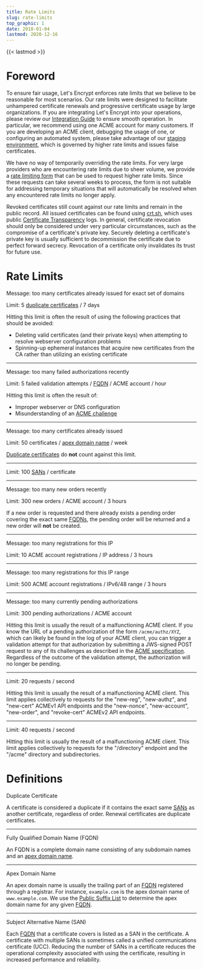 ```yaml
---
title: Rate Limits
slug: rate-limits
top_graphic: 1
date: 2018-01-04
lastmod: 2020-12-16
---
```


{{< lastmod >}}

# Foreword

To ensure fair usage, Let's Encrypt enforces rate limits that we believe to be
reasonable for most scenarios. Our rate limits were designed to facilitate unhampered
certificate renewals and progressive certificate usage by large organizations. If you
are integrating Let's Encrypt into your operations, please review our [Integration Guide](/docs/integration-guide)
to ensure smooth operation. In particular, we recommend using one ACME account for many
customers. If you are developing an ACME client, debugging the usage of one, or configuring
an automated system, please take advantage of our [staging environment](/docs/staging-environment),
which is governed by higher rate limits and issues false certificates.

We have no way of temporarily overriding the rate limits. For very large providers who are
encountering rate limits due to sheer volume, we provide a [rate limiting form](https://goo.gl/forms/plqRgFVnZbdGhE9n1)
that can be used to request higher rate limits. Since these requests can take several weeks
to process, the form is not suitable for addressing temporary situations that will
automatically be resolved when any encountered rate limits no longer apply.

Revoked certificates still count against our rate limits and remain in the public record.
All issued certificates can be found using [crt.sh](https://crt.sh/), which uses public
[Certificate Transparency](https://www.certificate-transparency.org) logs. In general,
certificate revocation should only be considered under very particular circumstances, such as the
compromise of a certificate's private key. Securely deleting a certificate's private key
is usually sufficient to decommission the certificate due to perfect forward secrecy.
Revocation of a certificate only invalidates its trust for future use.

# Rate Limits

Message: too many certificates already issued for exact set of domains

Limit: 5 <a href="#duplicate-certificate">duplicate certificates</a> / 7 days

Hitting this limit is often the result of using the following practices that should be avoided:
* Deleting valid certificates (and their private keys) when attempting to resolve webserver configuration problems
* Spinning-up ephemeral instances that acquire new certificates from the CA rather than utilizing an existing certificate

***

Message: too many failed authorizations recently

Limit: 5 failed validation attempts / <a href="#FQDN">FQDN</a> / ACME account / hour

Hitting this limit is often the result of:
* Improper webserver or DNS configuration
* Misunderstanding of an [ACME challenge](/docs/challenge-types)

***

Message: too many certificates already issued

Limit: 50 certificates / <a href="#apex-domain-name">apex domain name</a> / week

<a href="#duplicate-certificate">Duplicate certificates</a> do **not** count against this limit.

***

Limit: 100 <a href="#SAN">SANs</a> / certificate

***

Message: too many new orders recently

Limit: 300 new orders / ACME account / 3 hours

If a new order is requested and there already exists a pending order covering the exact same
<a href="#FQDN">FQDNs</a>, the pending order will be returned and a new order will **not**
be created.

***

Message: too many registrations for this IP

Limit: 10 ACME account registrations / IP address / 3 hours

***

Message: too many registrations for this IP range

Limit: 500 ACME account registrations / IPv6/48 range / 3 hours

***

Message: too many currently pending authorizations

Limit: 300 pending authorizations / ACME account

Hitting this limit is usually the result of a malfunctioning ACME client.
If you know the URL of a pending authorization of the form `/acme/authz/XYZ`, which can likely
be found in the log of your ACME client, you can trigger a validation attempt for that
authorization by submitting a JWS-signed POST request to any of its challenges as described in
the [ACME specification](https://tools.ietf.org/html/rfc8555#section-7.5.1). Regardless of the
outcome of the validation attempt, the authorization will no longer be pending.

***

Limit: 20 requests / second

Hitting this limit is usually the result of a malfunctioning ACME client.
This limit applies collectively to requests for the "new-reg", "new-authz", and "new-cert"
ACMEv1 API endpoints and the "new-nonce", "new-account", "new-order", and "revoke-cert"
ACMEv2 API endpoints.

***

Limit: 40 requests / second

Hitting this limit is usually the result of a malfunctioning ACME client.
This limit applies collectively to requests for the "/directory" endpoint and the "/acme" 
directory and subdirectories.

# Definitions

<span id="duplicate-certificate">Duplicate Certificate</span>

A certificate is considered a duplicate if it contains the exact same <a href="#SAN">SANs</a>
as another certificate, regardless of order. Renewal certificates are duplicate certificates.

***

<span id="FQDN">Fully Qualified Domain Name (FQDN)</span>

An FQDN is a complete domain name consisting of any subdomain names and an
<a href="#apex-domain-name">apex domain name</a>.

***

<span id="apex-domain-name">Apex Domain Name</span>

An apex domain name is usually the trailing part of an <a href="#FQDN">FQDN</a> registered through
a registrar. For instance, `example.com` is the apex domain name of `www.example.com`.
We use the [Public Suffix List](https://publicsuffix.org) to determine the apex domain
name for any given <a href="#FQDN">FQDN</a>.

***

<span id="SAN">Subject Alternative Name (SAN)</span>

Each <a href="#FQDN">FQDN</a> that a certificate covers is listed as a SAN in the certificate.
A certificate with multiple SANs is sometimes called a unified communications certificate (UCC).
Reducing the number of SANs in a certificate reduces the operational complexity associated with
using the certificate, resulting in increased performance and reliability.

